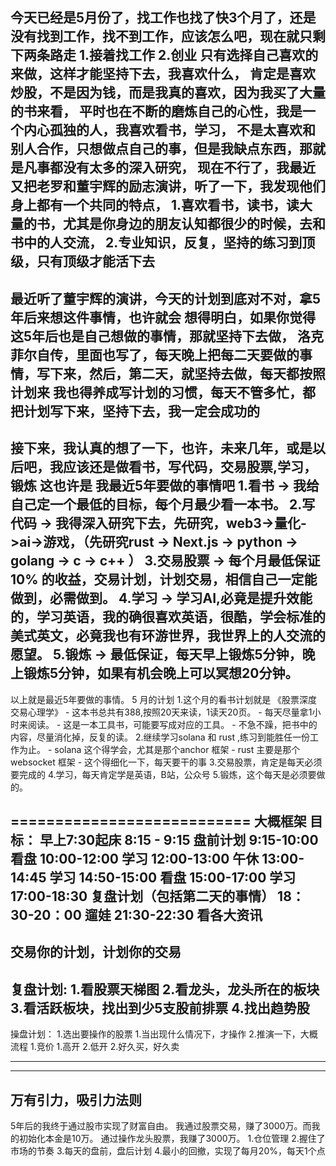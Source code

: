 今天已经是5月份了，找工作也找了快3个月了，还是没有找到工作，找不到工作，应该怎么吧，现在就只剩下两条路走
1.接着找工作
2.创业
只有选择自己喜欢的来做，这样才能坚持下去，我喜欢什么，
肯定是喜欢炒股，不是因为钱，而是我真的喜欢，因为我买了大量的书来看，
平时也在不断的磨炼自己的心性，我是一个内心孤独的人，我喜欢看书，学习，
不是太喜欢和别人合作，只想做点自己的事，但是我缺点东西，那就是凡事都没有太多的深入研究，
现在不行了，我最近又把老罗和董宇辉的励志演讲，听了一下，我发现他们身上都有一个共同的特点，
1.喜欢看书，读书，读大量的书，尤其是你身边的朋友认知都很少的时候，去和书中的人交流，
2.专业知识，反复，坚持的练习到顶级，只有顶级才能活下去
-----------------------
最近听了董宇辉的演讲，今天的计划到底对不对，拿5年后来想这件事情，也许就会
想得明白，如果你觉得这5年后也是自己想做的事情，那就坚持下去做，
洛克菲尔自传，里面也写了，每天晚上把每二天要做的事情，写下来，然后，第二天，就坚持去做，每天都按照计划来
我也得养成写计划的习惯，每天不管多忙，都把计划写下来，坚持下去，我一定会成功的
-------------------------------------
接下来，我认真的想了一下，也许，未来几年，或是以后吧，我应该还是做看书，写代码，交易股票,学习，锻炼 这也许是
我最近5年要做的事情吧
1.看书 -> 我给自己定一个最低的目标，每个月最少看一本书。
2.写代码 -> 我得深入研究下去，先研究，web3->量化->ai->游戏，（先研究rust -> Next.js -> python -> golang -> c -> c++ ）
3.交易股票 -> 每个月最低保证 10% 的收益，交易计划，计划交易，相信自己一定能做到，必需做到。
4.学习  -> 学习AI,必竟是提升效能的，学习英语，我的确很喜欢英语，很酷，学会标准的美式英文，必竟我也有环游世界，我世界上的人交流的愿望。
5.锻炼  -> 最低保证，每天早上锻炼5分钟，晚上锻炼5分钟，如果有机会晚上可以冥想20分钟。
------------------------
以上就是最近5年要做的事情。
5 月的计划
1.这个月的看书计划就是 《股票深度交易心理学》
    - 这本书总共有388,按照20天来读，1读天20页。
    - 每天尽量拿1小时来阅读。
    - 这是一本工具书，可能要写成对应的工具。
    - 不急不躁，把书中的内容，尽量消化掉，反复的读。
2.继续学习solana 和 rust ,练习到能胜任一份工作为止。
    - solana 这个得学会，尤其是那个anchor 框架
    - rust 主要是那个websocket 框架
    - 这个得细化一下，每天要干的事
3.交易股票，肯定是每天必须要完成的
4.学习，每天肯定学是英语，B站，公众号
5.锻炼，这个每天是必须要做的。

===========================
大概框架
目标：
早上7:30起床
8:15 - 9:15 盘前计划
9:15-10:00 看盘
10:00-12:00 学习
12:00-13:00 午休
13:00-14:45 学习
14:50-15:00 看盘
15:00-17:00 学习
17:00-18:30 复盘计划（包括第二天的事情）
18：30-20：00 遛娃
21:30-22:30 看各大资讯
---------------------------------------
交易你的计划，计划你的交易
------------------------------
复盘计划:
1.看股票天梯图
2.看龙头，龙头所在的板块
3.看活跃板块，找出到少5支股前排票
4.找出趋势股
------------------
操盘计划：
1.选出要操作的股票
    1.当出现什么情况下，才操作
2.推演一下，大概流程
    1.竞价
        1.高开
        2.低开
    2.好久买，好久卖

-----------

--------------------------------------
万有引力，吸引力法则
----------------------------------
5年后的我终于通过股市实现了财富自由。
我通过股票交易，赚了3000万。而我的初始化本金是10万。
通过操作龙头股票，我赚了3000万。
1.仓位管理 
2.握住了市场的节奏
3.每天的盘前，盘后计划
4.最小的回撤，实现了每月20%，每天1个点
